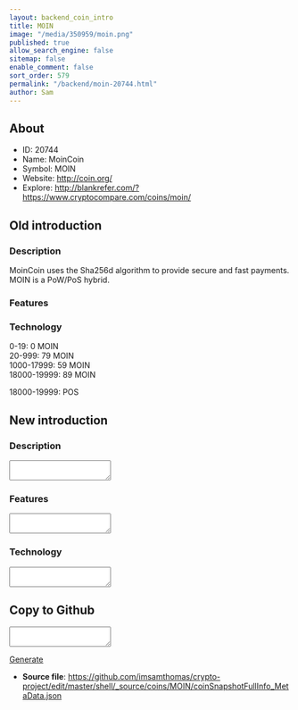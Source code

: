 ```yaml
---
layout: backend_coin_intro
title: MOIN
image: "/media/350959/moin.png"
published: true
allow_search_engine: false
sitemap: false
enable_comment: false
sort_order: 579
permalink: "/backend/moin-20744.html"
author: Sam
---
```


## About

- ID: 20744
- Name: MoinCoin
- Symbol: MOIN
- Website: http://coin.org/
- Explore: http://blankrefer.com/?https://www.cryptocompare.com/coins/moin/


## Old introduction

### Description

<p>MoinCoin uses the Sha256d algorithm to provide secure and fast payments. MOIN is a PoW/PoS hybrid.</p>

### Features


### Technology
<p>0-19:<span> 0 MOIN</span><br />20-999:<span> 79 MOIN</span><br />1000-17999:<span> 59 MOIN</span><br />18000-19999:<span> 89 MOIN</span></p><p><span>18000-19999: POS</span></p>



## New introduction


### Description
<textarea id="meta_description" name="description"></textarea>

### Features
<textarea id="meta_features" name="features"></textarea>

### Technology
<textarea id="meta_technology" name="technology"></textarea>


## Copy to Github

<textarea id="coinsnapshotfullinfo_metadata"></textarea>

<a href="#gen" onclick="generateMetaDatJson()">Generate</a>

- **Source file**: <a href="https://github.com/imsamthomas/crypto-project/edit/master/shell/_source/coins/MOIN/coinSnapshotFullInfo_MetaData.json">https://github.com/imsamthomas/crypto-project/edit/master/shell/_source/coins/MOIN/coinSnapshotFullInfo_MetaData.json</a>

